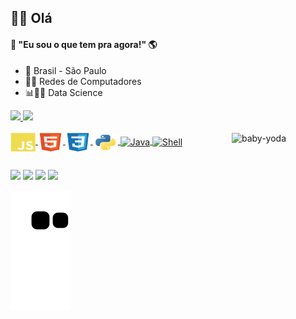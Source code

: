 ## 🖐🏼 Olá

#### 🧠 "Eu sou o que tem pra agora!"  🌎

- 📍 Brasil - São Paulo 
- 👨‍💻 Redes de Computadores 
- 📊👨‍🔬 Data Science

<div>
  <a href="https://github.com/gabrielcn">
  <img height="180em" src="https://github-readme-stats.vercel.app/api?username=gabrielcn&show_icons=true&theme=tokyonight&include_all_commits=true&count_private=true"/>
  <img height="180em" src="https://github-readme-stats.vercel.app/api/top-langs/?username=gabrielcn&layout=compact&langs_count=7&theme=tokyonight"/>
    
</div>
  
  <div style="display: inline_block"><br>
  <img align="center" alt="Js" height="30" width="40" src="https://raw.githubusercontent.com/devicons/devicon/master/icons/javascript/javascript-plain.svg">
  <img align="center" alt="HTML" height="30" width="40" src="https://raw.githubusercontent.com/devicons/devicon/master/icons/html5/html5-original.svg">
  <img align="center" alt="CSS" height="30" width="40" src="https://raw.githubusercontent.com/devicons/devicon/master/icons/css3/css3-original.svg">
  <img align="center" alt="Python" height="30" width="40" src="https://raw.githubusercontent.com/devicons/devicon/master/icons/python/python-original.svg">
  <img align="center" alt="Java" height="50" width="55" src="https://cdn.jsdelivr.net/gh/devicons/devicon/icons/java/java-original-wordmark.svg">
  <img align="center" alt="Shell" height="50" width="55" src="https://cdn.jsdelivr.net/gh/devicons/devicon/icons/php/php-original.svg">
  <img align="right" alt="baby-yoda"  height="150" width="150" src="https://freepngimg.com/download/star_wars/99068-cute-star-wars-photos-baby-yoda.png">
                 
</div>
 
## 
  
<div>
   <a href="https://www.youtube.com/channel/UCWHYBv3Ku2hUewOIWBaFMVw" target="_blank"><img src="https://img.shields.io/badge/YouTube-FF0000?style=for-the-badge&logo=youtube&logoColor=white" target="_blank"></a>
  <a href="https://instagram.com/gabrielconi_" target="_blank"><img src="https://img.shields.io/badge/-Instagram-%23E4405F?style=for-the-badge&logo=instagram&logoColor=white" target="_blank"></a> 
  <a href = "mailto:gabrielreis.smtp@gmail.com"><img src="https://img.shields.io/badge/-Gmail-%23333?style=for-the-badge&logo=gmail&logoColor=white" target="_blank"></a>
  <a href="https://www.linkedin.com/in/gabriel-reis-0512/" target="_blank"><img src="https://img.shields.io/badge/-LinkedIn-%230077B5?style=for-the-badge&logo=linkedin&logoColor=white" target="_blank"></a>
</div>
  
   ![Snake animation](https://github.com/rafaballerini/rafaballerini/blob/output/github-contribution-grid-snake.svg)
